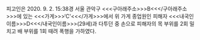 피고인은 2020. 9. 2. 15:38경 서울 관악구 <<<구아래주소>>>B<<</구아래주소>>>에 있는 <<<가게>>>‘C'<<</가게>>>에서 위 가게 종업원인 피해자 <<<내국인이름>>>D<<</내국인이름>>>(29세)과 다투던 중 손으로 피해자의 목 부위를 2회 밀치고 배 부위를 1회 때려 폭행을 가하였다.